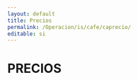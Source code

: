 ```yaml
---
layout: default
title: Precios
permalink: /Operacion/is/cafe/caprecio/
editable: si
---
```


# PRECIOS

